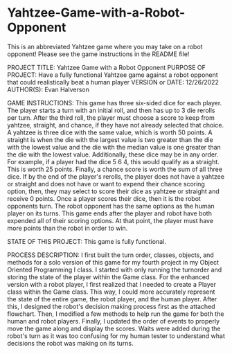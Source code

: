 # Yahtzee-Game-with-a-Robot-Opponent
This is an abbreviated Yahtzee game where you may take on a robot opponent! Please see the game instructions in the README file!

PROJECT TITLE: Yahtzee Game with a Robot Opponent
PURPOSE OF PROJECT: Have a fully functional Yahtzee game
against a robot opponent that could realistically beat a 
human player
VERSION or DATE: 12/26/2022
AUTHOR(S): Evan Halverson

GAME INSTRUCTIONS:
This game has three six-sided dice for each player. The player
starts a turn with an initial roll, and then has up to 3 die 
rerolls per turn. After the third roll, the player must choose 
a score to keep from yahtzee, straight, and chance, if they have 
not already selected that choice. A yahtzee is three dice with 
the same value, which is worth 50 points. A straight is when the 
die with the largest value is two greater than the die with the 
lowest value and the die with the median value is one greater than 
the die with the lowest value. Additionally, these dice may be in 
any order. For example, if a player had the dice 5 6 4, this would 
qualify as a straight. This is worth 25 points. Finally, a 
chance score is worth the sum of all three dice. If by the end of 
the player's rerolls, the player does not have a yahtzee or straight 
and does not have or want to expend their chance scoring option, then, 
they may select to score their dice as yahtzee or straight and receive 
0 points. Once a player scores their dice, then it is the robot opponents 
turn. The robot opponent has the same options as the human player on
its turns. This game ends after the player and robot have both expended 
all of their scoring options. At that point, the player must have 
more points than the robot in order to win. 


STATE OF THIS PROJECT: This game is fully functional. 

PROCESS DESCRIPTION:
I first built the turn order, classes, objects, and methods
for a solo version of this game for my fourth project in 
my Object Oriented Programming I class. I started with
only running the turnorder and storing the state of the player 
within the Game class. For the enhanced version with a robot player, 
I first realized that I needed to create a Player class within the 
Game class. This way, I could more accurately represent the state of
the entire game, the robot player, and the human player. After this, 
I designed the robot's decision making process first as the attached
flowchart. Then, I modified a few methods to help run the game for
both the human and robot players. Finally, I updated the order of
events to properly move the game along and display the scores. Waits
were added during the robot's turn as it was too confusing for my
human tester to understand what decisions the robot was making on
its turns.




